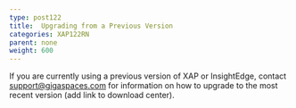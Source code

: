 ```yaml
---
type: post122
title:  Upgrading from a Previous Version
categories: XAP122RN
parent: none
weight: 600
---
```


 If you are currently using a previous version of XAP or InsightEdge, contact <support@gigaspaces.com> for information on how to upgrade to the most recent version (add link to download center).